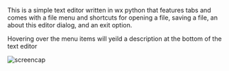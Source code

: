 This is a simple text editor written in wx python that features tabs and comes with a file menu and shortcuts for opening a file, saving a file, an about this editor dialog, and an exit option.

Hovering over the menu items will yeild a description at the bottom of the text editor

![screencap](https://github.com/sitting-duck/stuff/tree/master/Messing%20With%20wxPython/simple%20text%20editor%20with%20tabs/screencap.jpg)


